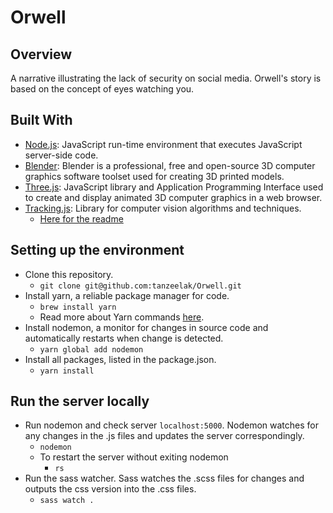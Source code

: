 # Orwell

## Overview
A narrative illustrating the lack of security on social media. Orwell's story is based on the concept of eyes watching you.

## Built With
- [Node.js](https://nodejs.org/en/): JavaScript run-time environment that executes JavaScript server-side code.
- [Blender](https://www.blender.org/): Blender is a professional, free and open-source 3D computer graphics software toolset used for creating 3D printed models. 
- [Three.js](https://threejs.org/): JavaScript library and Application Programming Interface used to create and display animated 3D computer graphics in a web browser.
- [Tracking.js](https://trackingjs.com/): Library for computer vision algorithms and techniques.
  - [Here for the readme](https://github.com/eduardolundgren/tracking.js/blob/master/README.md)

## Setting up the environment
- Clone this repository.
  - `git clone git@github.com:tanzeelak/Orwell.git`
- Install yarn, a reliable package manager for code. 
  - `brew install yarn`
  - Read more about Yarn commands [here](https://yarnpkg.com/lang/en/docs/cli/global/).
- Install nodemon, a monitor for changes in source code and automatically restarts when change is detected. 
  - `yarn global add nodemon`
- Install all packages, listed in the package.json.
  - `yarn install`

## Run the server locally
- Run nodemon and check server `localhost:5000`. Nodemon watches for any changes in the .js files and updates the server correspondingly.
  - `nodemon`
  - To restart the server without exiting nodemon
    - `rs`
- Run the sass watcher. Sass watches the .scss files for changes and outputs the css version into the .css files.
  - `sass watch .`
